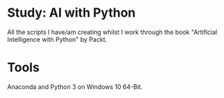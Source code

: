 # Study: AI with Python
All the scripts I have/am creating whilst I work through the book "Artificial Intelligence with Python" by Packt.

# Tools
Anaconda and Python 3 on Windows 10 64-Bit.